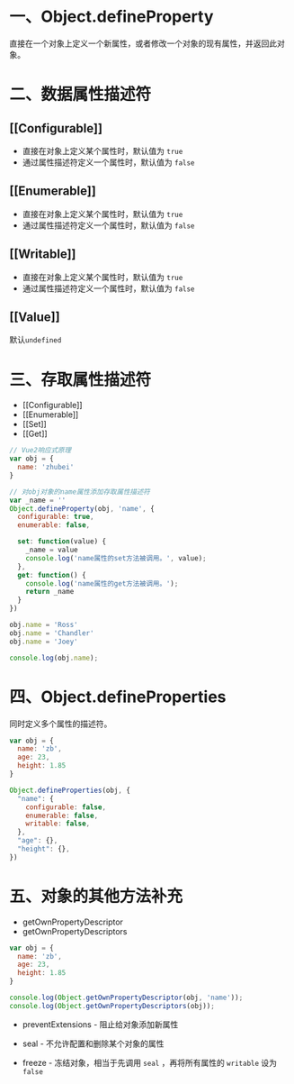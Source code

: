 # 一、Object.defineProperty

直接在一个对象上定义一个新属性，或者修改一个对象的现有属性，并返回此对象。

# 二、数据属性描述符

## [[Configurable]]

- 直接在对象上定义某个属性时，默认值为 `true`
- 通过属性描述符定义一个属性时，默认值为 `false`

## [[Enumerable]]

- 直接在对象上定义某个属性时，默认值为 `true`
- 通过属性描述符定义一个属性时，默认值为 `false`

## [[Writable]]

- 直接在对象上定义某个属性时，默认值为 `true`
- 通过属性描述符定义一个属性时，默认值为 `false`

## [[Value]]

默认`undefined`



# 三、存取属性描述符

- [[Configurable]]
- [[Enumerable]]
- [[Set]]
- [[Get]]

```js
// Vue2响应式原理
var obj = {
  name: 'zhubei'
}

// 对obj对象的name属性添加存取属性描述符
var _name = ''
Object.defineProperty(obj, 'name', {
  configurable: true,
  enumerable: false,

  set: function(value) {
    _name = value
    console.log('name属性的set方法被调用。', value);
  },
  get: function() {
    console.log('name属性的get方法被调用。');
    return _name
  }
})

obj.name = 'Ross'
obj.name = 'Chandler'
obj.name = 'Joey'

console.log(obj.name);
```



# 四、Object.defineProperties

同时定义多个属性的描述符。

```js
var obj = {
  name: 'zb',
  age: 23,
  height: 1.85
}

Object.defineProperties(obj, {
  "name": {
    configurable: false,
    enumerable: false,
    writable: false,
  },
  "age": {},
  "height": {},
})
```



# 五、对象的其他方法补充

- getOwnPropertyDescriptor
- getOwnPropertyDescriptors

```js
var obj = {
  name: 'zb',
  age: 23,
  height: 1.85
}

console.log(Object.getOwnPropertyDescriptor(obj, 'name'));
console.log(Object.getOwnPropertyDescriptors(obj));
```

- preventExtensions - 阻止给对象添加新属性

- seal - 不允许配置和删除某个对象的属性
- freeze - 冻结对象，相当于先调用 `seal` ，再将所有属性的 `writable` 设为 `false`

